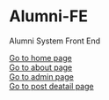 # Alumni-FE
Alumni System Front End

<a href="https://alumni-fe-phi.vercel.app/">Go to home page</a> <br/>
<a href="https://alumni-fe-phi.vercel.app/about">Go to about page</a> </br>
<a href="https://alumni-fe-phi.vercel.app/admin">Go to admin page</a> </br>
<a href="https://alumni-fe-phi.vercel.app/post">Go to post deatail page</a> </br>